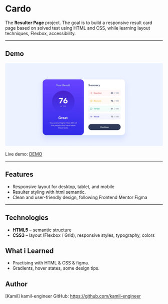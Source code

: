 # Cardo

The **Resulter Page** project. The goal is to build a responsive result card page based on solved test using HTML and CSS, while learning layout techniques, Flexbox, accessibility.

---

## Demo

![Screenshot](assets/images/preview.png)

Live demo: [DEMO](https://kamil-engineer.github.io/resulter/)

---

## Features

- Responsive layout for desktop, tablet, and mobile
- Resulter styling with html semantic.
- Clean and user-friendly design, following Frontend Mentor Figma

---

## Technologies

- **HTML5** – semantic structure
- **CSS3** – layout (Flexbox / Grid), responsive styles, typography, colors

## What i Learned

- Practising with HTML & CSS & figma.
- Gradients, hover states, some design tips.

## Author

[Kamil] kamil-engineer
GitHub: https://github.com/kamil-engineer
